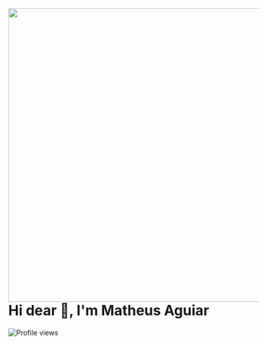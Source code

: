 <img src="https://raw.githubusercontent.com/gist/theprogmatheus/9d75eeac06fea100747d6148bac15339/raw/d5d44adc386e2f9cf6bf0dc7c8e151e46e57dbc4/githubcard.svg" align="right" height="590em" />

<h1>Hi dear 👋, I'm Matheus Aguiar</h1>

<img src="https://komarev.com/ghpvc/?username=theprogmatheus&color=blue" alt="Profile views">
